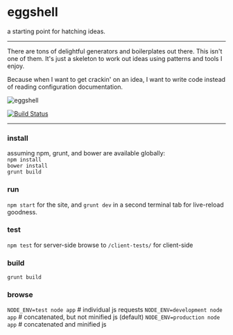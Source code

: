 eggshell
========

a starting point for hatching ideas.

------

There are tons of delightful generators and boilerplates out there.
This isn't one of them. It's just a skeleton to work out ideas using
patterns and tools I enjoy.

Because when I want to get crackin' on an idea,
I want to write code instead of reading configuration documentation.

![eggshell](https://raw.github.com/twalker/eggshell/master/public/img/get-crackin.jpg "Get crackin'")

[![Build Status](https://travis-ci.org/twalker/eggshell.png)](https://travis-ci.org/twalker/eggshell)

------
### install

assuming npm, grunt, and bower are available globally:  
`npm install`  
`bower install`  
`grunt build`  

### run
`npm start` for the site, and `grunt dev` in a second terminal tab for live-reload goodness.

### test
`npm test` for server-side
browse to `/client-tests/` for client-side

### build
`grunt build`

### browse
`NODE_ENV=test node app` # individual js requests
`NODE_ENV=development node app` # concatenated, but not minified js (default)
`NODE_ENV=production node app` # concatenated and minified js

